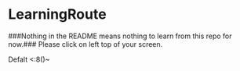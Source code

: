 # LearningRoute

###Nothing in the README means nothing to learn from this repo for now.###
Please click on left top of your screen.

Defalt <:8()~
